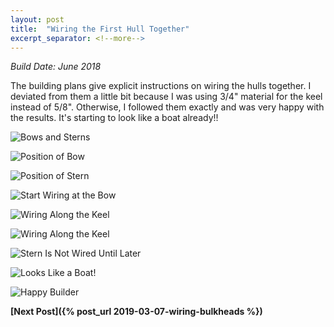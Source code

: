 ```yaml
---
layout: post
title:  "Wiring the First Hull Together"
excerpt_separator: <!--more-->
---
```


*Build Date: June 2018*

The building plans give explicit instructions on wiring the hulls together. I deviated from them a little bit because I was using 3/4" material for the keel instead of 5/8". Otherwise, I followed them exactly and was very happy with the results. It's starting to look like a boat already!!

<!--more-->

![Bows and Sterns](/assets/images/wiring-bows-sterns.jpg)

![Position of Bow](/assets/images/wiring-bow-1.jpg)

![Position of Stern](/assets/images/wiring-stern-1.jpg)

![Start Wiring at the Bow](/assets/images/wiring-bow-2.jpg)

![Wiring Along the Keel](/assets/images/wiring-1.jpg)

![Wiring Along the Keel](/assets/images/wiring-2.jpg)

![Stern Is Not Wired Until Later](/assets/images/wiring-stern-2.jpg)

![Looks Like a Boat!](/assets/images/wiring-done-1.jpg)

![Happy Builder](/assets/images/wiring-done-2.jpg)

**[Next Post]({% post_url 2019-03-07-wiring-bulkheads %})**
